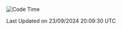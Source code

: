<!--START_SECTION:waka-->
![Code Time](http://img.shields.io/badge/Code%20Time-4%2C377%20hrs-blue)


 Last Updated on 23/09/2024 20:09:30 UTC
<!--END_SECTION:waka-->
